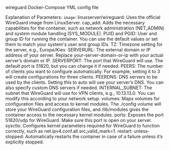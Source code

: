 wireguard Docker-Compose YML config file

Explanation of Parameters:
`image`: linuxserver/wireguard: Uses the official WireGuard image from LinuxServer.
cap_add: Adds the necessary capabilities for the container, such as network administration (NET_ADMIN) and system module handling (SYS_MODULE).
PUID and PGID: User and group ID for running the container. You can use the default values or set them to match your system's user and group IDs.
TZ: Timezone setting for the server, e.g., Europe/Kiev.
SERVERURL: The external domain or IP address of your server. Replace your-server-domain-or-ip with your actual server’s domain or IP.
SERVERPORT: The port that WireGuard will use. The default port is 51820, but you can change it if needed.
PEERS: The number of clients you want to configure automatically. For example, setting it to 3 will create configurations for three clients.
PEERDNS: DNS servers to be used by the clients. Setting this to auto will use your server’s DNS. You can also specify custom DNS servers if needed.
INTERNAL_SUBNET: The subnet that WireGuard will use for VPN clients, e.g., 10.13.13.0. You can modify this according to your network setup.
volumes: Maps volumes for configuration files and access to kernel modules. The ./config volume will store your WireGuard configuration files, and /lib/modules gives the container access to the necessary kernel modules.
ports: Exposes the port 51820/udp for WireGuard. Make sure this port is open on your server.
sysctls: Configures kernel parameters required for WireGuard to function correctly, such as net.ipv4.conf.all.src_valid_mark=1.
restart: unless-stopped: Automatically restarts the container in case of a failure unless it’s explicitly stopped.
